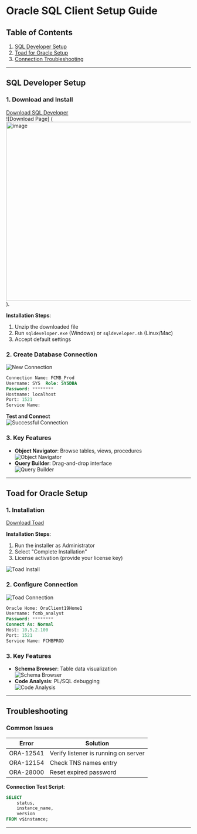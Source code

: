 # Oracle SQL Client Setup Guide

## Table of Contents
1. [SQL Developer Setup](#sql-developer-setup)
2. [Toad for Oracle Setup](#toad-for-oracle-setup)
3. [Connection Troubleshooting](#troubleshooting)

---

## SQL Developer Setup

### 1. Download and Install
[Download SQL Developer](https://www.oracle.com/database/sqldeveloper/)  
![Download Page]
(<img width="975" height="488" alt="image" src="https://github.com/user-attachments/assets/3177f1a4-c3db-4b70-8d4b-853ebb7eea16" />).

**Installation Steps**:
1. Unzip the downloaded file
2. Run `sqldeveloper.exe` (Windows) or `sqldeveloper.sh` (Linux/Mac)
3. Accept default settings

### 2. Create Database Connection
![New Connection](https://i.imgur.com/5vVWz9k.png)

```sql
Connection Name: FCMB_Prod
Username: SYS  Role: SYSDBA
Password: ********
Hostname: localhost
Port: 1521
Service Name: 
```

**Test and Connect**  
![Successful Connection](https://i.imgur.com/8T7b4Nd.png)

### 3. Key Features
- **Object Navigator**: Browse tables, views, procedures  
  ![Object Navigator](https://i.imgur.com/mN2XK1U.png)
- **Query Builder**: Drag-and-drop interface  
  ![Query Builder](https://i.imgur.com/9pZJY1E.png)

---

## Toad for Oracle Setup

### 1. Installation
[Download Toad](https://www.quest.com/products/toad-for-oracle/)

**Installation Steps**:
1. Run the installer as Administrator
2. Select "Complete Installation"
3. License activation (provide your license key)

![Toad Install](https://i.imgur.com/LQh3YnG.png)

### 2. Configure Connection
![Toad Connection](https://i.imgur.com/Vp5R3kD.png)

```sql
Oracle Home: OraClient19Home1
Username: fcmb_analyst
Password: ********
Connect As: Normal
Host: 10.5.2.100
Port: 1521
Service Name: FCMBPROD
```

### 3. Key Features
- **Schema Browser**: Table data visualization  
  ![Schema Browser](https://i.imgur.com/ZYdGQ2E.png)
- **Code Analysis**: PL/SQL debugging  
  ![Code Analysis](https://i.imgur.com/9W7XbP4.png)

---

## Troubleshooting

### Common Issues
| Error | Solution |
|-------|----------|
| ORA-12541 | Verify listener is running on server |
| ORA-12154 | Check TNS names entry |
| ORA-28000 | Reset expired password |

**Connection Test Script**:
```sql
SELECT 
    status,
    instance_name,
    version
FROM v$instance;
```

---
